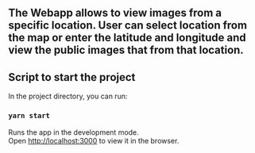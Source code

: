 ## The Webapp allows to view images from a specific location. User can select location from the map or enter the latitude and longitude and view the public images that from that location.

## Script to start the project

In the project directory, you can run:

### `yarn start`

Runs the app in the development mode.<br />
Open [http://localhost:3000](http://localhost:3000) to view it in the browser.


